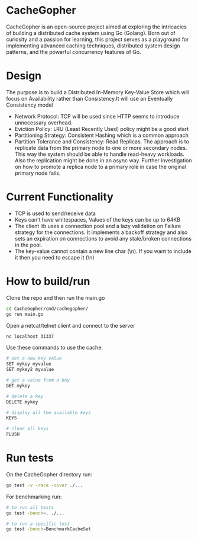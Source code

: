 # CacheGopher
CacheGopher is an open-source project aimed at exploring the intricacies of building a distributed cache system using Go (Golang). Born out of curiosity and a passion for learning, this project serves as a playground for implementing advanced caching techniques, distributed system design patterns, and the powerful concurrency features of Go.

# Design
The purpose is to build a Distributed In-Memory Key-Value Store which will focus on Availability rather than Consistency.It will use an Eventually Consistency model
- Network Protocol: TCP will be used since HTTP seems to introduce unnecessary overhead.
- Eviction Policy: LRU (Least Recently Used) policy might be a good start
- Partitioning Strategy: Consistent Hashing which is a common approach
- Partition Tolerance and Consistency: Read Replicas. The approach is to replicate data from the primary node to one or more secondary nodes. This way the system should be able to handle read-heavy workloads. Also the replication might be done in an async way. Further investigation on how to promote a replica node to a primary role in case the original primary node fails.

# Current Functionality

- TCP is used to send/receive data
- Keys can't have whitespaces, Values of the keys can be up to 64KB
- The client lib uses a connection pool and a lazy validation on Failure strategy for the connections. It implements a backoff strategy and also sets an expiration on connections to avoid any stale/broken connections in the pool.
- The key-value cannot contain a new line char (\n). If you want to include it then you need to escape it (\\n)

# How to build/run

Clone the repo and then run the main.go
```bash
cd CacheGopher/cmd/cachegopher/
go run main.go
```

Open a netcat/telnet client and connect to the server
```bash
nc localhost 31337
```
Use these commands to use the cache:

```bash
# set a new key value
SET mykey myvalue
SET mykey2 myvalue

# get a value from a key
GET mykey

# delete a key
DELETE mykey

# display all the available keys
KEYS

# clear all keys
FLUSH
```

# Run tests
On the CacheGopher directory run:

```bash
go test -v -race -cover ./...
```

For benchmarking run:
```bash
# to run all tests
go test -bench=. ./...

# to run a specific test
go test -bench=BenchmarkCacheSet

```

